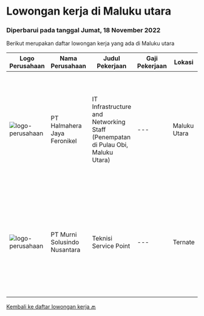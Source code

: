 
  # Lowongan kerja di Maluku utara

  ### Diperbarui pada tanggal Jumat, 18 November 2022

  Berikut merupakan daftar lowongan kerja yang ada di Maluku utara

  |Logo Perusahaan | Nama Perusahaan | Judul Pekerjaan | Gaji Pekerjaan | Lokasi | Deskripsi | Tanggal diunggah | Pranala |
  | -------------- | --------------- | --------------- | --------- | --------- | -------------- | ------- | ----------- |
  |![logo-perusahaan](https://image-service-cdn.seek.com.au/5582002035ae62ec1974f28a6c0ebc18f930b553/ee4dce1061f3f616224767ad58cb2fc751b8d2dc)|PT Halmahera Jaya Feronikel|IT Infrastructure and Networking Staff (Penempatan di Pulau Obi, Maluku Utara)|---|Maluku Utara|Job Description : Provide technical support to the development of the infrastructure systems and services Define, order, and monitor installation and...|Rabu, 16 November 2022|https://www.jobstreet.co.id/id/job/it-infrastructure-and-networking-staff-penempatan-di-pulau-obi-maluku-utara-4108552?token=0~b9d4c2f7-c73e-45f8-a5f0-78a41b1a1b5f&sectionRank=1&jobId=jobstreet-id-job-4108552|
|![logo-perusahaan](https://image-service-cdn.seek.com.au/8b9d71fb6ac98baedac4bbcffd1f107000b99cbc/ee4dce1061f3f616224767ad58cb2fc751b8d2dc)|PT Murni Solusindo Nusantara|Teknisi Service Point|---|Ternate|DESKRIPSI PEKERJAAN: Melakukan PM (Preventive Maintenance) dan CM (Corrective Maintenance) ke customer sesuai dengan SLA yang sudah ditetapkan....|Kamis, 20 Oktober 2022|https://www.jobstreet.co.id/id/job/teknisi-service-point-4075526?token=0~b9d4c2f7-c73e-45f8-a5f0-78a41b1a1b5f&sectionRank=2&jobId=jobstreet-id-job-4075526|


  [Kembali ke daftar lowongan kerja 🔙](../README.md#daftar-lowongan-kerja)
  